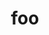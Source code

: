 ---
title: foo
definition: Foo and foobar is commonly recognized placeholders for generic examples, files, or programs.
sources: 
- sourceurl: https://softwareengineering.stackexchange.com/questions/69788/what-is-the-history-of-the-use-of-foo-and-bar-in-source-code-examples/69807
perspectives: 
- meaning: Commonly used word to name variables, usually in examples that do not necessarily matter.

---